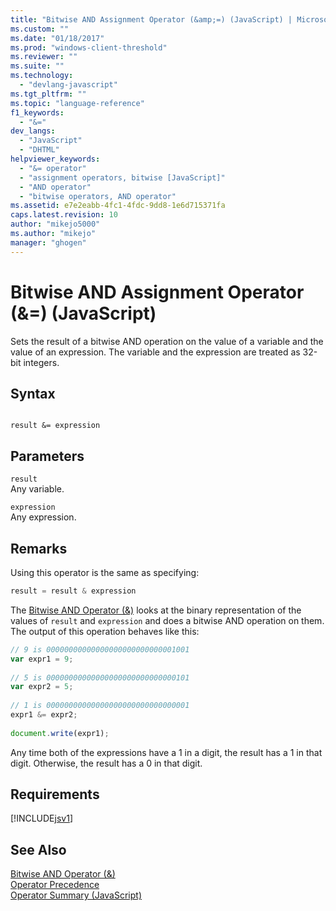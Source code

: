 ```yaml
---
title: "Bitwise AND Assignment Operator (&amp;=) (JavaScript) | Microsoft Docs"
ms.custom: ""
ms.date: "01/18/2017"
ms.prod: "windows-client-threshold"
ms.reviewer: ""
ms.suite: ""
ms.technology: 
  - "devlang-javascript"
ms.tgt_pltfrm: ""
ms.topic: "language-reference"
f1_keywords: 
  - "&="
dev_langs: 
  - "JavaScript"
  - "DHTML"
helpviewer_keywords: 
  - "&= operator"
  - "assignment operators, bitwise [JavaScript]"
  - "AND operator"
  - "bitwise operators, AND operator"
ms.assetid: e7e2eabb-4fc1-4fdc-9dd8-1e6d715371fa
caps.latest.revision: 10
author: "mikejo5000"
ms.author: "mikejo"
manager: "ghogen"
---
```

# Bitwise AND Assignment Operator (&amp;=) (JavaScript)
Sets the result of a bitwise AND operation on the value of a variable and the value of an expression. The variable and the expression are treated as 32-bit integers.  
  
## Syntax  
  
```  
  
result &= expression  
```  
  
## Parameters  
 `result`  
 Any variable.  
  
 `expression`  
 Any expression.  
  
## Remarks  
 Using this operator is the same as specifying:  
  
```javascript  
result = result & expression  
```  
  
 The [Bitwise AND Operator (&)](../../javascript/reference/bitwise-and-operator-decrement-javascript.md) looks at the binary representation of the values of `result` and `expression` and does a bitwise AND operation on them. The output of this operation behaves like this:  
  
```javascript  
// 9 is 00000000000000000000000000001001  
var expr1 = 9;  
  
// 5 is 00000000000000000000000000000101  
var expr2 = 5;  
  
// 1 is 00000000000000000000000000000001  
expr1 &= expr2;  
  
document.write(expr1);  
```  
  
 Any time both of the expressions have a 1 in a digit, the result has a 1 in that digit. Otherwise, the result has a 0 in that digit.  
  
## Requirements  
 [!INCLUDE[jsv1](../../javascript/misc/includes/jsv1-md.md)]  
  
## See Also  
 [Bitwise AND Operator (&)](../../javascript/reference/bitwise-and-operator-decrement-javascript.md)   
 [Operator Precedence](../../javascript/operator-subtractprecedence-javascript.md)   
 [Operator Summary (JavaScript)](../../javascript/misc/operator-subtractsummary-javascript.md)